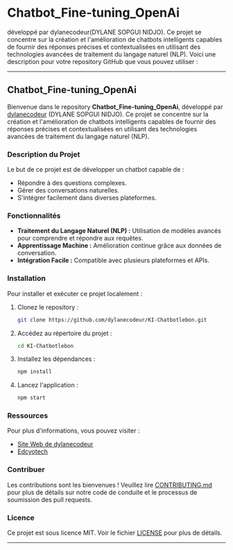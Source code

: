 # Chatbot_Fine-tuning_OpenAi
développé par dylanecodeur(DYLANE SOPGUI NIDJO). Ce projet se concentre sur la création et l'amélioration de chatbots intelligents capables de fournir des réponses précises et contextualisées en utilisant des technologies avancées de traitement du langage naturel (NLP).
Voici une description pour votre repository GitHub que vous pouvez utiliser :

---

##  Chatbot_Fine-tuning_OpenAi

Bienvenue dans le repository **Chatbot_Fine-tuning_OpenAi**, développé par [dylanecodeur](https://dylanecodeur.com/) (DYLANE SOPGUI NIDJO). Ce projet se concentre sur la création et l'amélioration de chatbots intelligents capables de fournir des réponses précises et contextualisées en utilisant des technologies avancées de traitement du langage naturel (NLP).

### Description du Projet

Le but de ce projet est de développer un chatbot capable de :

- Répondre à des questions complexes.
- Gérer des conversations naturelles.
- S'intégrer facilement dans diverses plateformes.

### Fonctionnalités

- **Traitement du Langage Naturel (NLP) :** Utilisation de modèles avancés pour comprendre et répondre aux requêtes.
- **Apprentissage Machine :** Amélioration continue grâce aux données de conversation.
- **Intégration Facile :** Compatible avec plusieurs plateformes et APIs.

### Installation

Pour installer et exécuter ce projet localement :

1. Clonez le repository : 
    ```sh
    git clone https://github.com/dylanecodeur/KI-Chatbotlebon.git
    ```
2. Accédez au répertoire du projet :
    ```sh
    cd KI-Chatbotlebon
    ```
3. Installez les dépendances :
    ```sh
    npm install
    ```
4. Lancez l'application :
    ```sh
    npm start
    ```

### Ressources

Pour plus d'informations, vous pouvez visiter :

- [Site Web de dylanecodeur](https://dylanecodeur.com/)
- [Edcyotech](https://www.edycotech.com/)

### Contribuer

Les contributions sont les bienvenues ! Veuillez lire [CONTRIBUTING.md](CONTRIBUTING.md) pour plus de détails sur notre code de conduite et le processus de soumission des pull requests.

### Licence

Ce projet est sous licence MIT. Voir le fichier [LICENSE](LICENSE) pour plus de détails.

---


